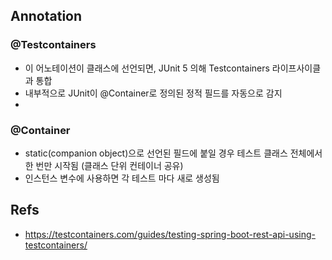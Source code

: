 

## Annotation

### @Testcontainers
- 이 어노테이션이 클래스에 선언되면, JUnit 5 의해 Testcontainers 라이프사이클 과 통합
- 내부적으로 JUnit이 @Container로 정의된 정적 필드를 자동으로 감지
- 
### @Container
- static(companion object)으로 선언된 필드에 붙일 경우 테스트 클래스 전체에서 한 번만 시작됨 (클래스 단위 컨테이너 공유)
- 인스턴스 변수에 사용하면 각 테스트 마다 새로 생성됨

## Refs
- https://testcontainers.com/guides/testing-spring-boot-rest-api-using-testcontainers/
